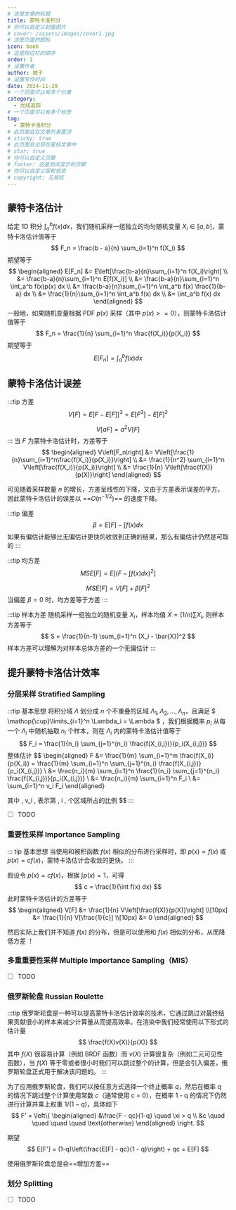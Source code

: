 ```yaml
---
# 这是文章的标题
title: 蒙特卡洛积分
# 你可以自定义封面图片
# cover: /assets/images/cover1.jpg
# 这是页面的图标
icon: book
# 这是侧边栏的顺序
order: 1
# 设置作者
author: 被子
# 设置写作时间
date: 2024-11-29
# 一个页面可以有多个分类
category:
  - 光线追踪
# 一个页面可以有多个标签
tag:
  - 蒙特卡洛积分
# 此页面会在文章列表置顶
# sticky: true
# 此页面会出现在星标文章中
# star: true
# 你可以自定义页脚
# footer: 这是测试显示的页脚
# 你可以自定义版权信息
# copyright: 无版权
---
```


## 蒙特卡洛估计
给定 1D 积分 $\int_a^b f(x) dx$，我们随机采样一组独立的均匀随机变量 $X_i \in [a,b]$，蒙特卡洛估计值等于
$$
F_n = \frac{b - a}{n} \sum_{i=1}^n f(X_i)
$$
期望等于
$$
\begin{aligned}
E[F_n] &= E\left[\frac{b-a}{n}\sum_{i=1}^n f(X_i)\right] \\
&= \frac{b-a}{n}\sum_{i=1}^n E[f(X_i)] \\
&= \frac{b-a}{n}\sum_{i=1}^n \int_a^b f(x)p(x) dx \\
&= \frac{b-a}{n}\sum_{i=1}^n \int_a^b f(x) \frac{1}{b-a} dx \\
&= \frac{1}{n}\sum_{i=1}^n \int_a^b f(x) dx \\
&= \int_a^b f(x) dx
\end{aligned}
$$
一般地，如果随机变量根据 PDF $p(x)$ 采样（其中 $p(x) >= 0$），则蒙特卡洛估计值等于
$$
F_n = \frac{1}{n} \sum_{i=1}^n \frac{f(X_i)}{p(X_i)}
$$
期望等于
$$
E[F_n] = \int_a^b f(x) dx
$$

## 蒙特卡洛估计误差
:::tip 方差
$$
V[F] = E[F - E[F]]^2 = E[F^2] - E[F]^2
$$

$$
V[aF] = a^2V[F]
$$
:::
当 $F$ 为蒙特卡洛估计时，方差等于
$$
\begin{aligned}
V\left[F_n\right] &= V\left[\frac{1}{n}\sum_{i=1}^n\frac{f(X_i)}{p(X_i)}\right] \\
&= \frac{1}{n^2} \sum_{i=1}^n V\left[\frac{f(X_i)}{p(X_i)}\right] \\
&= \frac{1}{n} V\left[\frac{f(X)}{p(X)}\right]
\end{aligned}
$$

可见随着采样数量 $n$ 的增长，方差呈线性的下降，又由于方差表示误差的平方，因此蒙特卡洛估计的误差以 ==$O(n^{-1/2})$== 的速度下降。

:::tip 偏差
$$
\beta = E[F] - \int f(x) dx
$$
如果有偏估计能够比无偏估计更快的收敛到正确的结果，那么有偏估计仍然是可取的
:::

:::tip 均方差
$$
MSE[F] = E\left[\left(F - \int f(x) dx\right)^2\right]
$$

$$
MSE[F] = V[F] + \beta[F]^2
$$
当偏差 $\beta = 0$ 时，均方差等于方差
:::

:::tip 样本方差
随机采样一组独立的随机变量 $X_i$，样本均值 $\bar{X} = (1/n) \sum X_i$, 则样本方差等于
$$
S = \frac{1}{n-1} \sum_{i=1}^n (X_i - \bar{X})^2
$$
样本方差可以理解为对样本总体方差的一个无偏估计
:::

## 提升蒙特卡洛估计效率
### 分层采样 Stratified Sampling
:::tip 基本思想
将积分域 $\Lambda$ 划分成 $n$ 个不重叠的区域 $\Lambda_1,\Lambda_2,...,\Lambda_n$，且满足
$
\mathop{\cup}\limits_{i=1}^n \Lambda_i = \Lambda
$
，我们根据概率 $p_i$ 从每一个 $\Lambda_i$ 中随机抽取 $n_i$ 个样本，则在 $\Lambda_i$ 内的蒙特卡洛估计值等于
$$
F_i = \frac{1}{n_i} \sum_{j=1}^{n_i} \frac{f(X_{i,j})}{p_i(X_{i,j})}
$$
整体估计
$$
\begin{aligned}
F &= \frac{1}{m} \sum_{i=1}^m \frac{f(X_i)}{p(X_i)} = \frac{1}{m} \sum_{i=1}^n \sum_{j=1}^{n_i} \frac{f(X_{i,j})}{p_i(X_{i,j})} \\
&= \frac{n_i}{m} \sum_{i=1}^n \frac{1}{n_i} \sum_{j=1}^{n_i} \frac{f(X_{i,j})}{p_i(X_{i,j})} \\
&= \frac{n_i}{m} \sum_{i=1}^n F_i \\
&= \sum_{i=1}^n v_i F_i
\end{aligned}

其中 \, v_i \, 表示第 \, i \, 个区域所占的比例
$$
:::

- [ ] TODO

### 重要性采样 Importance Sampling
::: tip 基本思想
当使用和被积函数 $f(x)$ 相似的分布进行采样时，即 $p(x) \propto f(x)$ 或 $p(x) = cf(x)$，蒙特卡洛估计会收敛的更快。
:::

假设令 $p(x) = cf(x)$，根据 $\int p(x) = 1$，可得
$$
c = \frac{1}{\int f(x) dx}
$$
此时蒙特卡洛估计的方差等于
$$
\begin{aligned}
V[F] &= \frac{1}{n} V\left[\frac{f(X)}{p(X)}\right] \\[10px]
&= \frac{1}{n} V[\frac{1}{c}] \\[10px]
&= 0
\end{aligned}
$$

然后实际上我们并不知道 $f(x)$ 的分布，但是可以使用和 $f(x)$ 相似的分布，从而降低方差 ！

### 多重重要性采样 Multiple Importance Sampling（MIS）
- [ ] TODO

### 俄罗斯轮盘 Russian Roulette
:::tip
俄罗斯轮盘是一种可以提高蒙特卡洛估计效率的技术，它通过跳过对最终结果贡献很小的样本来减少计算量从而提高效率。在渲染中我们经常使用以下形式的估计量
$$
\frac{f(X)v(X)}{p(X)}
$$
其中 $f(X)$ 很容易计算（例如 BRDF 函数）而 $v(X)$ 计算很复杂（例如二元可见性函数），当 $f(X)$ 等于零或者很小时我们可以跳过整个的计算，但是会引入偏差，俄罗斯轮盘正式用于解决该问题的。
:::

为了应用俄罗斯轮盘，我们可以按任意方式选择一个终止概率 $q$，然后在概率 q 的情况下跳过整个计算使用常数 $c$（通常使用 c = 0），在概率 1 - q 的情况下仍然进行计算并乘上权重 $1/(1-q)$，具体如下
$$
F' = \left\{
\begin{aligned}
&\frac{F - qc}{1-q} \quad \xi > q \\
&c \quad \quad \quad \quad \text{otherwise}
\end{aligned}
\right.
$$

期望
$$
E[F'] = (1-q)\left(\frac{E[F] - qc}{1 - q}\right) + qc = E[F]
$$

使用俄罗斯轮盘总是会==增加方差==

### 划分 Splitting
- [ ] TODO